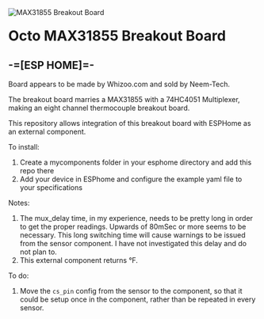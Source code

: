 <img align="left" src=https://raw.githubusercontent.com/chrismec/octo_max31855/master/octo_max31855_board.jpg alt="MAX31855 Breakout Board">

# Octo MAX31855 Breakout Board
## -=[ESP HOME]=-


Board appears to be made by Whizoo.com and sold by Neem-Tech.

The breakout board marries a MAX31855 with a 74HC4051 Multiplexer, making an eight channel thermocouple breakout board.

This repository allows integration of this breakout board with ESPHome as an external component.

To install:
1. Create a mycomponents folder in your esphome directory and add this repo there
2. Add your device in ESPhome and configure the example yaml file to your specifications

Notes:
1. The mux_delay time, in my experience, needs to be pretty long in order to get the proper readings. Upwards of 80mSec or more seems to be necessary. This long switching time will cause warnings to be issued from the sensor component. I have not investigated this delay and do not plan to.
2. This external component returns °F.

To do:
1. Move the `cs_pin` config from the sensor to the component, so that it could be setup once in the component, rather than be repeated in every sensor.